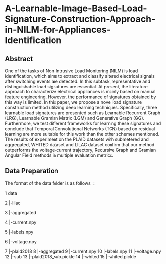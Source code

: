 # A-Learnable-Image-Based-Load-Signature-Construction-Approach-in-NILM-for-Appliances-Identification
## Abstract
One of the tasks of Non-Intrusive Load Monitoring (NILM) is load identification, which aims to extract and classify altered electrical signals after switching events are detected. In this subtask, representative and distinguishable load signatures are essential. At present, the literature approach to characterize electrical appliances is mainly based on manual feature engineering. However, the performance of signatures obtained by this way is limited. In this paper, we propose a novel load signature construction method utilizing deep learning techniques. Specifically, three learnable load signatures are presented such as Learnable Recurrent Graph (LRG), Learnable Gramian Matrix (LGM) and Generative Graph (GG). Furthermore, we test different frameworks for learning these signatures and conclude that Temporal Convolutional Networks (TCN) based on residual learning are more suitable for this work than the other schemes mentioned. The results of experiment on the PLAID datasets with submetered and aggregated, WHITED dataset and LILAC dataset confirm that our method outperforms the voltage-current trajectory, Recursive Graph and Gramian Angular Field methods in multiple evaluation metrics. 
## Data Preparation
The format of the data folder is as follows				：

1 data

2  |-lilac

3      |-aggregated

4             |-current.npy

5             |-labels.npy

6             |-voltage.npy

7  |-plaid2018
8      |-aggregated
9             |-current.npy
10             |-labels.npy
11             |-voltage.npy
12      |-sub
13         |-plaid2018_sub.pickle
14  |-whited
15       |-whited.pickle

